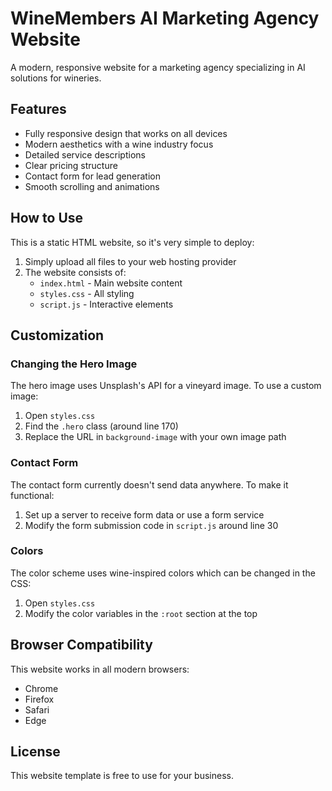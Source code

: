 # WineMembers AI Marketing Agency Website

A modern, responsive website for a marketing agency specializing in AI solutions for wineries.

## Features

- Fully responsive design that works on all devices
- Modern aesthetics with a wine industry focus
- Detailed service descriptions
- Clear pricing structure
- Contact form for lead generation
- Smooth scrolling and animations

## How to Use

This is a static HTML website, so it's very simple to deploy:

1. Simply upload all files to your web hosting provider
2. The website consists of:
   - `index.html` - Main website content
   - `styles.css` - All styling
   - `script.js` - Interactive elements

## Customization

### Changing the Hero Image

The hero image uses Unsplash's API for a vineyard image. To use a custom image:

1. Open `styles.css`
2. Find the `.hero` class (around line 170)
3. Replace the URL in `background-image` with your own image path

### Contact Form

The contact form currently doesn't send data anywhere. To make it functional:

1. Set up a server to receive form data or use a form service
2. Modify the form submission code in `script.js` around line 30

### Colors

The color scheme uses wine-inspired colors which can be changed in the CSS:

1. Open `styles.css`
2. Modify the color variables in the `:root` section at the top

## Browser Compatibility

This website works in all modern browsers:
- Chrome
- Firefox
- Safari
- Edge

## License

This website template is free to use for your business. 